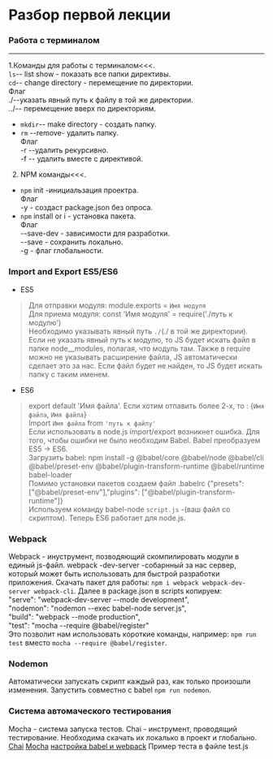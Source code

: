 # Разбор первой лекции
### Работа с терминалом 
***
1.Команды для работы с терминалом<<<.  
`ls`-- list show - показать все папки директивы.  
`cd`-- change directory - перемещение по директории.  
Флаг  
./--указать явный путь к файлу в той же директории.  
../-- перемещение вверх по директориям.    
* `mkdir`-- make directory - создать папку.  
* `rm` --remove- удалить папку.  
Флаг  
-r --удалить рекурсивно.  
-f -- удалить вместе с директивой.  
2. NPM команды<<<.  
* `npm` init -инициальзация проектра.  
Флаг  
-y  - создаст package.json без опроса.
* `npm` install or i  - установка пакета.  
Флаг  
--save-dev - зависимости для разработки.  
--save - сохранить локально.  
-g - флаг глобальности.  

### Import and Export ES5/ES6
* ES5
> Для отправки модуля: module.exports = `Имя модуля`  
> Для приема модуля: const 'Имя модуля' = require('./путь к модулю')  
Необходимо указывать явный путь `./`(./ в той же директории). Если не указать явный путь к модулю, то JS будет искать файл в папке node__modules, полагая, что модуль там. Также в require можно не указывать расширение файла, JS автоматически сделает это за нас. Если файл будет не найден, то JS будет искать папку с таким именем.  
* ES6
> export default 'Имя файла'. Если хотим отпавить более 2-х, то : {`Имя файла`, `Имя файла`}  
> Import `Имя файла` from `'путь к файлу'`  
Если использовать в node.js import/export возникнет ошибка. Для того, чтобы ошибки не было необходим Babel. Babel преобразуем ES5 -> ES6.  
Загрузить babel: npm install -g @babel/core @babel/node @babel/cli @babel/preset-env @babel/plugin-transform-runtime @babel/runtime babel-loader  
Помимо установки пакетов создаем файл .babelrc {"presets": ["@babel/preset-env"],"plugins": ["@babel/plugin-transform-runtime"]}  
Используем команду babel-node `script.js` -(ваш файл со скриптом). Теперь ES6 работает для node.js.
### Webpack  
Webpack - инуструмент, позводяющий скомпилировать модули в единый js-файл. webpack -dev-server -собарнный за нас сервер, который может быть использовать для быстрой разработки приложения.  Скачать пакет для работы: `npm i webpack webpack-dev-server webpack-cli`. Далее в package.json в scripts копируем:  
"serve": "webpack-dev-server --mode development",  
"nodemon": "nodemon --exec babel-node server.js",  
"build": "webpack --mode production",  
"test": "mocha --require @babel/register"  
Это позволит нам использовать короткие команды, например: `npm run test` вместо `mocha --require @babel/register`.
### Nodemon  
Автоматически запускать скрипт каждый раз, как только произошли изменения. Запустить совместно с babel `npm run nodemon`.
### Система автомаческого тестирования  
Mocha - система запуска тестов. Chai - инструмент, проводящий тестирование. Необходима скачать их локалько в проект и глобально.
[Chai](https://www.chaijs.com/) [Mocha](https://mochajs.org) [настройка babel и webpack](https://gist.github.com/Aleksey-Danchin/4170890f2d50ebe6e1d6d8cf6a05a3f3)
Пример теста в файле test.js  



